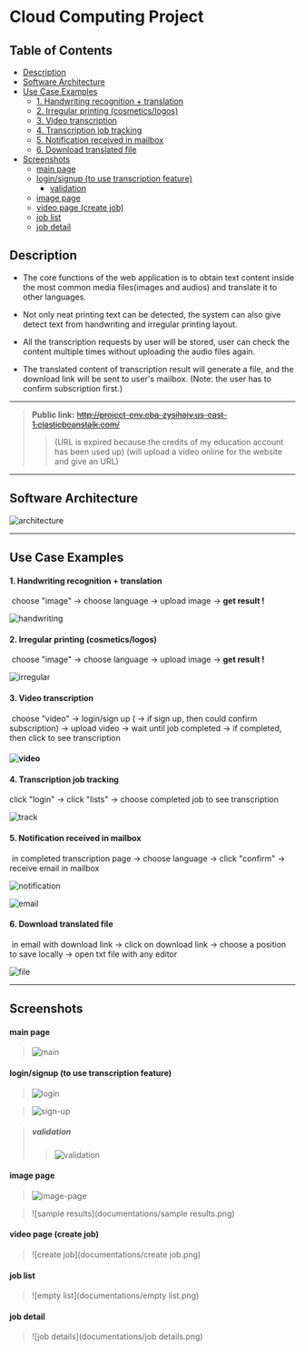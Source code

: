 # Cloud Computing Project

## Table of Contents

- [Description](#Description)
- [Software Architecture](#Software-Architecture)
- [Use Case Examples](#Use-Case-Examples)
  - [1. Handwriting recognition + translation](#1-handwriting-recognition--translation)
  - [2. Irregular printing (cosmetics/logos)](#2-irregular-printing-cosmeticslogos)
  - [3. Video transcription](#3-video-transcription)
  - [4. Transcription job tracking](#4-transcription-job-tracking)
  - [5. Notification received in mailbox](#5-notification-received-in-mailbox)
  - [6. Download translated file](#6-download-translated-file)
- [Screenshots](#Screenshots)
  - [main page](#main-page)
  - [login/signup (to use transcription feature)](#loginsignup-to-use-transcription-feature)
    - [validation](#validation)
  - [image page](#image-page)
  - [video page (create job)](#video-page-create-job)
  - [job list](#job-list)
  - [job detail](#job-detail)

## Description

- The core functions of the web application is to obtain text content inside the 
most common media files(images and audios) and translate it to other languages.

- Not only neat printing text can be detected, the system can also give detect text 
from handwriting and irregular printing layout.

- All the transcription requests by user will be stored, user can check the content
multiple times without uploading the audio files again.

- The translated content of transcription result will generate a file, and the 
download link will be sent to user's mailbox. (Note: the user has to confirm 
subscription first.)

---

> **Public link:**
> ~~http://project-env.eba-zysihajv.us-east-1.elasticbeanstalk.com/~~
>
> > (URL is expired because the credits of my education account has been used up)
> > (will upload a video online for the website and give an URL)

---

## Software Architecture

![architecture](documentations/architecture.png)

---

## Use Case Examples

#### 1. Handwriting recognition + translation

​	choose "image" -> choose language -> upload image -> **get result !** 

![handwriting](documentations/handwriting.png)

#### 2. Irregular printing (cosmetics/logos)

​	choose "image" -> choose language -> upload image -> **get result !** 



![irregular](documentations/irregular.png)

#### 3. Video transcription

​	choose "video" -> login/sign up ( -> if sign up, then could confirm subscription) -> upload video -> wait until job completed -> if completed, then click to see transcription 

#### ![video](documentations/video.png)

#### 4. Transcription job tracking

 click "login" -> click "lists" -> choose completed job to see transcription

![track](documentations/track.png)

#### 5. Notification received in mailbox

​	in completed transcription page -> choose language -> click "confirm" -> receive email in mailbox

![notification](documentations/notification.png)

![email](documentations/email.png)

#### 6. Download translated file

​	in email with download link -> click on download link -> choose a position to save locally -> open txt file with any editor

![file](documentations/file.png)

---

## Screenshots

#### main page

> ![main](documentations/main.png)

#### login/signup (to use transcription feature)

> ![login](documentations/login.png)

> ![sign-up](documentations/sign-up.png)

> ##### 	validation
>
> > ![validation](documentations/validation.png)

#### image page

> ![image-page](documentations/image-page.png)

> ![sample results](documentations/sample results.png)

#### video page (create job)

> ![create job](documentations/create job.png)

#### job list

> ![empty list](documentations/empty list.png)

#### job detail

> ![job details](documentations/job details.png)
